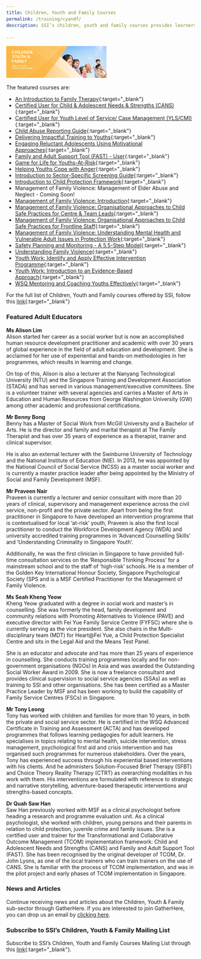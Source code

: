 ```yaml
---
title: Children, Youth and Family Courses
permalink: /training/cyandf/
description: SSI’s children, youth and family courses provides learners with the skills to work with children, youth and families.

---
```

![Social Service Institute (SSI) Singapore - Children & Youth Development, Family Therapy / Family Violence Courses](/images/training/CYF_SSI_header-banner-757-x-239px2.jpg)

The featured courses are:  

 - [An Introduction to Family Therapy](https://e-services.ncss.gov.sg/Training/Course/TemplateSearch?Keyword=An+Introduction+to+Family+Therapy){:target="_blank"}  
 - [Certified User for Child & Adolescent Needs & Strengths (CANS)](https://e-services.ncss.gov.sg/Training/Course/TemplateSearch?Keyword=Certified+User+for+Child+%26+Adolescent+Needs+%26+Strengths+%28CANS%29){:target="_blank"}  
 - [Certified User for Youth Level of Service/ Case Management (YLS/CMI)](https://e-services.ncss.gov.sg/Training/Course/TemplateSearch?Filter.Keyword=certified+user+for+youth+level+of+service&Filter.CourseDatesString=&Filter.TypeOfCourse.Value=&Filter.TypeOfCourse.Label=&Filter.CourseSubCategory.Id=&Filter.CourseSubCategory.LogicalName=&Filter.CourseSubCategory.Name=&Filter.CourseSubCategory.ToRemove=){:target="_blank"}   
 - [Child Abuse Reporting Guide](https://e-services.ncss.gov.sg/Training/Course/Detail/efd5e380-6fd6-eb11-8178-000c296ee030){:target="_blank"} 
 - [Delivering Impactful Training to Youths](https://e-services.ncss.gov.sg/Training/Course/TemplateSearch?Keyword=Delivering+Impactful+Training+to+Youths){:target="_blank"} 
 - [Engaging Reluctant Adolescents Using Motivational Approaches](https://e-services.ncss.gov.sg/Training/Course/TemplateSearch?Keyword=Engaging+Reluctant+Adolescents+Using+Motivational+Approaches){:target="_blank"}  
 - [Family and Adult Support Tool (FAST) - User](https://e-services.ncss.gov.sg/Training/Course/TemplateSearch?Keyword=Family+and+Adult+Support+Tool+%28FAST%29){:target="_blank"}  
 - [Game for Life for Youths-At-Risk](https://e-services.ncss.gov.sg/Training/Course/TemplateSearch?Keyword=game+for+life){:target="_blank"}   
 - [Helping Youths Cope with Anger](https://e-services.ncss.gov.sg/Training/Course/TemplateSearch?Keyword=Helping+Youths+Cope+with+Anger){:target="_blank"} 
 - [Introduction to Sector-Specific Screening Guide](https://e-services.ncss.gov.sg/Training/Course/Detail/43d233d8-6ad6-eb11-8178-000c296ee030){:target="_blank"} 
 - [Introduction to Child Protection Framework](https://e-services.ncss.gov.sg/Training/Course/Detail/373c876b-a3d6-eb11-8179-000c296ee030){:target="_blank"} 
  - Management of Family Violence: Management of Elder Abuse and Neglect - Coming Soon!
 - [Management of Family Violence: Introduction](https://e-services.ncss.gov.sg/Training/Course/TemplateSearch?Keyword=Management+of+Family+Violence%3A+Introduction){:target="_blank"}  
  - [Management of Family Violence: Organisational Approaches to Child Safe Practices for Centre & Team Leads](https://e-services.ncss.gov.sg/Training/Course/TemplateSearch?Filter.Keyword=Management+of+Family+Violence%3A+Organisational+Approaches+to+Child+Safe+Practices+for+centre&Filter.CourseDatesString=&Filter.TypeOfCourse.Value=&Filter.TypeOfCourse.Label=&Filter.CourseSubCategory.Id=&Filter.CourseSubCategory.LogicalName=&Filter.CourseSubCategory.Name=&Filter.CourseSubCategory.ToRemove=){:target="_blank"}  
 - [Management of Family Violence: Organisational Approaches to Child Safe Practices for Frontline Staff](https://e-services.ncss.gov.sg/Training/Course/TemplateSearch?Filter.Keyword=Management+of+Family+Violence%3A+Organisational+Approaches+to+Child+Safe+Practices+for+frontline+staff&Filter.CourseDatesString=&Filter.TypeOfCourse.Value=&Filter.TypeOfCourse.Label=&Filter.CourseSubCategory.Id=&Filter.CourseSubCategory.LogicalName=&Filter.CourseSubCategory.Name=&Filter.CourseSubCategory.ToRemove=){:target="_blank"}   
 - [Management of Family Violence: Understanding Mental Health and Vulnerable Adult Issues in Protection Work](https://e-services.ncss.gov.sg/Training/Course/TemplateSearch?Filter.Keyword=understanding+mental+health+and+vulnerable+adult+issues+in+protection+work&Filter.CourseDatesString=&Filter.TypeOfCourse.Value=&Filter.TypeOfCourse.Label=&Filter.CourseSubCategory.Id=&Filter.CourseSubCategory.LogicalName=&Filter.CourseSubCategory.Name=&Filter.CourseSubCategory.ToRemove=){:target="_blank"}  
 - [Safety Planning and Monitoring - A 5.5-Step Model](https://e-services.ncss.gov.sg/Training/Course/Detail/7b0c7da6-a3be-eb11-8177-000c296ee030){:target="_blank"} 
 - [Understanding Family Violence](https://e-services.ncss.gov.sg/Training/Course/Detail/0e74aaa1-a6d6-eb11-8179-000c296ee030){:target="_blank"} 
 - [Youth Work: Identify and Apply Effective Intervention Programme](https://e-services.ncss.gov.sg/Training/Course/TemplateSearch?Filter.Keyword=identify+and+apply+effective+intervention+programme&Filter.CourseDatesString=&Filter.TypeOfCourse.Value=&Filter.TypeOfCourse.Label=&Filter.CourseSubCategory.Id=&Filter.CourseSubCategory.LogicalName=&Filter.CourseSubCategory.Name=&Filter.CourseSubCategory.ToRemove=){:target="_blank"}  
 - [Youth Work: Introduction to an Evidence-Based Approach](https://e-services.ncss.gov.sg/Training/Course/TemplateSearch?Keyword=Youth+Work%3A+Introduction+to+an+Evidence-Based+Approach){:target="_blank"}  
 - [WSQ Mentoring and Coaching Youths Effectively](https://e-services.ncss.gov.sg/Training/Course/TemplateSearch?Filter.Keyword=WSQ+mentoring+and+coaching+youths+effectively&Filter.CourseDatesString=&Filter.TypeOfCourse.Value=&Filter.TypeOfCourse.Label=&Filter.CourseSubCategory.Id=&Filter.CourseSubCategory.LogicalName=&Filter.CourseSubCategory.Name=&Filter.CourseSubCategory.ToRemove=){:target="_blank"}  

For the full list of Children, Youth and Family courses offered by SSI, follow this [link](https://e-services.ncss.gov.sg/Training/Course/TemplateSearch?Filter.Keyword=&Filter.CourseDatesString=&Filter.TypeOfCourse.Value=&Filter.TypeOfCourse.Label=&Filter.CourseSubCategory.Id=f6f837bd-290c-e611-810d-000c29e3b091&Filter.CourseSubCategory.LogicalName=nis_coursesubcategory&Filter.CourseSubCategory.Name=Children%2C+Youth+and+Family&Filter.CourseSubCategory.ToRemove=){:target="_blank"}   

### Featured Adult Educators

**Ms Alison Lim**   
Alison started her career as a social worker but is now an accomplished human resource development practitioner and academic with over 30 years of global experience in the field of adult education and development. She is acclaimed for her use of experiential and hands-on methodologies in her programmes, which results in learning and change.
 
On top of this, Alison is also a lecturer at the Nanyang Technological University (NTU) and the Singapore Training and Development Association (STADA) and has served in various management/executive committees. She is a volunteer trainer with several agencies and carries a Master of Arts in Education and Human Resources from George Washington University (GW) among other academic and professional certifications.

**Mr Benny Bong**   
Benny has a Master of Social Work from McGill University and a Bachelor of Arts. He is the director and family and marital therapist at The Family Therapist and has over 35 years of experience as a therapist, trainer and clinical supervisor.
 
He is also an external lecturer with the Swinburne University of Technology and the National Institute of Education (NIE). In 2013, he was appointed by the National Council of Social Service (NCSS) as a master social worker and is currently a master practice leader after being appointed by the Ministry of Social and Family Development (MSF).
 
**Mr Praveen Nair**   
Praveen is currently a lecturer and senior consultant with more than 20 years of clinical, supervisory and management experience across the civil service, non-profit and the private sector. Apart from being the first practitioner in Singapore to have developed an intervention programme that is contextualised for local ‘at-risk’ youth, Praveen is also the first local practitioner to conduct the Workforce Development Agency (WDA) and university accredited training programmes in ‘Advanced Counselling Skills’ and ‘Understanding Criminality in Singapore Youth’.
 
Additionally, he was the first clinician in Singapore to have provided full-time consultation services on the ‘Responsible Thinking Process’ for a mainstream school and to the staff of ‘high-risk’ schools. He is a member of the Golden Key International Honour Society, Singapore Psychological Society (SPS and is a MSF Certified Practitioner for the Management of Family Violence.
 
**Ms Seah Kheng Yeow**   
Kheng Yeow graduated with a degree in social work and master’s in counselling. She was formerly the head, family development and community relations with Promoting Alternatives to Violence (PAVE) and executive director with Fei Yue Family Service Centre (FYFSC) where she is currently serving as the vice president. She also chairs in the Multi-disciplinary team (MDT) for Heart@Fei Yue, a Child Protection Specialist Centre and sits in the Legal Aid and the Means Test Panel.
 
She is an educator and advocate and has more than 25 years of experience in counselling. She conducts training programmes locally and for non-government organisations (NGOs) in Asia and was awarded the Outstanding Social Worker Award in 2009. She is now a freelance consultant and provides clinical supervision to social service agencies (SSAs) as well as training to SSI and other organisations. She has been certified as a Master Practice Leader by MSF and has been working to build the capability of Family Service Centres (FSCs) in Singapore.

**Mr Tony Leong**  
Tony has worked with children and families for more than 10 years, in both the private and social service sector. He is certified in the WSQ Advanced Certificate in Training and Assessment (ACTA) and has developed programmes that follows learning pedagogies for adult learners. He specialises in topics relating to mental health, suicide intervention, stress management, psychological first aid and crisis intervention and has organised such programmes for numerous stakeholders. Over the years, Tony has experienced success through his experiential based interventions with his clients. And he administers Solution-Focused Brief Therapy (SFBT) and Choice Theory Reality Therapy (CTRT) as overarching modalities in his work with them. His interventions are formulated with reference to strategic and narrative storytelling, adventure-based therapeutic interventions and strengths-based concepts.
 
**Dr Quah Saw Han**   
Saw Han previously worked with MSF as a clinical psychologist before heading a research and programme evaluation unit. As a clinical psychologist, she worked with children, young persons and their parents in relation to child protection, juvenile crime and family issues. She is a certified user and trainer for the Transformational and Collaborative Outcome Management (TCOM) implementation framework: Child and Adolescent Needs and Strengths (CANS) and Family and Adult Support Tool (FAST). She has been recognised by the original developer of TCOM, Dr. John Lyons, as one of the local trainers who can train trainers on the use of CANS. She is familiar with the process of TCOM implementation, and was in the pilot project and early phases of TCOM implementation in Singapore.

### News and Articles   
Continue receiving news and articles about the Children, Youth & Family sub-sector through GatherHere. If you are interested to join GatherHere, you can drop us an email by [clicking here](mailto:techservices1@gatherhere.sg).

### Subscribe to SSI’s Children, Youth & Family Mailing List   
Subscribe to SSI’s Children, Youth and Family Courses Mailing List through this [link](https://form.gov.sg/606d880e8fb55e0011168813){:target="_blank"}.   
